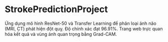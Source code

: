 # StrokePredictionProject
Ứng dụng mô hình ResNet-50 và Transfer Learning để phân loại ảnh não (MRI, CT) phát hiện đột quỵ. Độ chính xác đạt 96.91%. Trang web trực quan hóa kết quả và vùng ảnh quan trọng bằng Grad-CAM.
